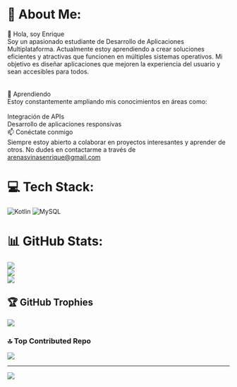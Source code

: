 # 💫 About Me:
👋 Hola, soy Enrique<br>Soy un apasionado estudiante de Desarrollo de Aplicaciones Multiplataforma. Actualmente estoy aprendiendo a crear soluciones eficientes y atractivas que funcionen en múltiples sistemas operativos. Mi objetivo es diseñar aplicaciones que mejoren la experiencia del usuario y sean accesibles para todos.<br><br><br>🌱 Aprendiendo<br>Estoy constantemente ampliando mis conocimientos en áreas como:<br><br>Integración de APIs<br>Desarrollo de aplicaciones responsivas<br>📫 Conéctate conmigo<br>Siempre estoy abierto a colaborar en proyectos interesantes y aprender de otros. No dudes en contactarme a través de arenasvinasenrique@gmail.com


# 💻 Tech Stack:
![Kotlin](https://img.shields.io/badge/kotlin-%237F52FF.svg?style=for-the-badge&logo=kotlin&logoColor=white) ![MySQL](https://img.shields.io/badge/mysql-4479A1.svg?style=for-the-badge&logo=mysql&logoColor=white)
# 📊 GitHub Stats:
![](https://github-readme-stats.vercel.app/api?username=enriiqueee&theme=dark&hide_border=false&include_all_commits=true&count_private=false)<br/>
![](https://github-readme-streak-stats.herokuapp.com/?user=enriiqueee&theme=dark&hide_border=false)<br/>
![](https://github-readme-stats.vercel.app/api/top-langs/?username=enriiqueee&theme=dark&hide_border=false&include_all_commits=true&count_private=false&layout=compact)

## 🏆 GitHub Trophies
![](https://github-profile-trophy.vercel.app/?username=enriiqueee&theme=radical&no-frame=true&no-bg=false&margin-w=4)

### 🔝 Top Contributed Repo
![](https://github-contributor-stats.vercel.app/api?username=enriiqueee&limit=5&theme=dark&combine_all_yearly_contributions=true)

---
[![](https://visitcount.itsvg.in/api?id=enriiqueee&icon=0&color=0)](https://visitcount.itsvg.in)

<!-- Proudly created with GPRM ( https://gprm.itsvg.in ) -->
